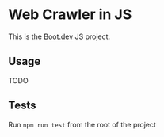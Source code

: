 # Web Crawler in JS

This is the [Boot.dev](https://www.boot.dev) JS project.

## Usage

TODO

## Tests

Run `npm run test` from the root of the project
